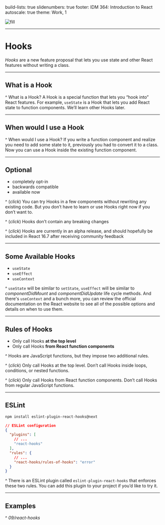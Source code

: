 build-lists: true
slidenumbers: true
footer: IDM 364: Introduction to React
autoscale: true
theme: Work, 1

![fill](https://reactjs.org/logo-og.png)

---

# Hooks

_Hooks_ are a new feature proposal that lets you use state and other React features without writing a class.

---

## What is a Hook

^ What is a Hook? A Hook is a special function that lets you “hook into” React features. For example, `useState` is a Hook that lets you add React state to function components. We’ll learn other Hooks later.

---

## When would I use a Hook

^ When would I use a Hook? If you write a function component and realize you need to add some state to it, previously you had to convert it to a class. Now you can use a Hook inside the existing function component.

---

## Optional

- completely opt-in
- backwards compatible
- available now

^ (_click_) You can try Hooks in a few components without rewriting any existing code. But you don’t have to learn or use Hooks right now if you don’t want to.

^ (_click_) Hooks don’t contain any breaking changes

^ (_click_) Hooks are currently in an alpha release, and should hopefully be included in React 16.7 after receiving community feedback

---

## Some Available Hooks

- `useState`
- `useEffect`
- `useContext`

^ `useState` will be similar to `setState`, `useEffect` will be similar to _componentDidMount_ and _componentDidUpdate_ life cycle methods. And there's `useContext` and a bunch more, you can review the official documentation on the React website to see all of the possible options and details on when to use them.

---

## Rules of Hooks

- Only call Hooks **at the top level**
- Only call Hooks **from React function components**

^ Hooks are JavaScript functions, but they impose two additional rules.

^ (_click_) Only call Hooks at the top level. Don’t call Hooks inside loops, conditions, or nested functions.

^ (_click_) Only call Hooks from React function components. Don’t call Hooks from regular JavaScript functions.

---

## ESLint

```bash
npm install eslint-plugin-react-hooks@next
```

```json
// ESLint configuration
{
  "plugins": [
    // ...
    "react-hooks"
  ],
  "rules": {
    // ...
    "react-hooks/rules-of-hooks": "error"
  }
}
```

^ There is an ESLint plugin called `eslint-plugin-react-hooks` that enforces these two rules. You can add this plugin to your project if you’d like to try it.

---

## Examples

^ _09/react-hooks_
